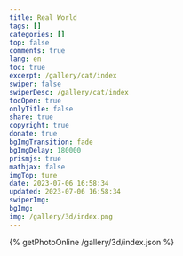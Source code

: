```yaml
---
title: Real World
tags: []
categories: []
top: false
comments: true
lang: en
toc: true
excerpt: /gallery/cat/index
swiper: false
swiperDesc: /gallery/cat/index
tocOpen: true
onlyTitle: false
share: true
copyright: true
donate: true
bgImgTransition: fade
bgImgDelay: 180000
prismjs: true
mathjax: false
imgTop: ture
date: 2023-07-06 16:58:34
updated: 2023-07-06 16:58:34
swiperImg:
bgImg:
img: /gallery/3d/index.png
---
```

{% getPhotoOnline /gallery/3d/index.json %}
